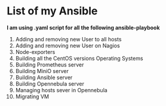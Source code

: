 # List of my Ansible

**I am using .yaml script for all the following ansible-playbook**

1. Adding and removing new User to all hosts
2. Adding and removing new User on Nagios&#x20;
3. Node-exporters
4. Building all the CentOS versions Operating Systems
5. Building Prometheus server&#x20;
6. Building MiniO server&#x20;
7. Building Ansible server
8. Building Opennebula server
9. Managing hosts sever in Opennebula&#x20;
10. Migrating VM&#x20;
